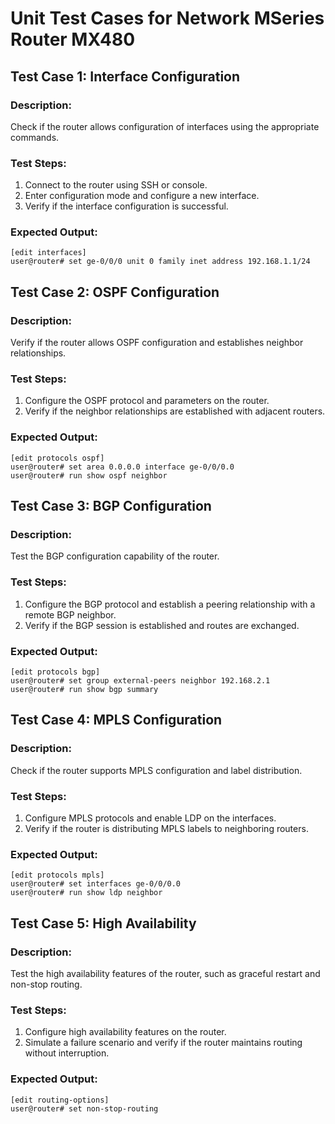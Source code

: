

# Unit Test Cases for Network MSeries Router MX480

## Test Case 1: Interface Configuration
### Description:
Check if the router allows configuration of interfaces using the appropriate commands.

### Test Steps:
1. Connect to the router using SSH or console.
2. Enter configuration mode and configure a new interface.
3. Verify if the interface configuration is successful.

### Expected Output:
```
[edit interfaces]
user@router# set ge-0/0/0 unit 0 family inet address 192.168.1.1/24
```

## Test Case 2: OSPF Configuration
### Description:
Verify if the router allows OSPF configuration and establishes neighbor relationships.

### Test Steps:
1. Configure the OSPF protocol and parameters on the router.
2. Verify if the neighbor relationships are established with adjacent routers.

### Expected Output:
```
[edit protocols ospf]
user@router# set area 0.0.0.0 interface ge-0/0/0.0
user@router# run show ospf neighbor
```

## Test Case 3: BGP Configuration
### Description:
Test the BGP configuration capability of the router.

### Test Steps:
1. Configure the BGP protocol and establish a peering relationship with a remote BGP neighbor.
2. Verify if the BGP session is established and routes are exchanged.

### Expected Output:
```
[edit protocols bgp]
user@router# set group external-peers neighbor 192.168.2.1
user@router# run show bgp summary
```

## Test Case 4: MPLS Configuration
### Description:
Check if the router supports MPLS configuration and label distribution.

### Test Steps:
1. Configure MPLS protocols and enable LDP on the interfaces.
2. Verify if the router is distributing MPLS labels to neighboring routers.

### Expected Output:
```
[edit protocols mpls]
user@router# set interfaces ge-0/0/0.0
user@router# run show ldp neighbor
```

## Test Case 5: High Availability
### Description:
Test the high availability features of the router, such as graceful restart and non-stop routing.

### Test Steps:
1. Configure high availability features on the router.
2. Simulate a failure scenario and verify if the router maintains routing without interruption.

### Expected Output:
```
[edit routing-options]
user@router# set non-stop-routing
```